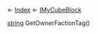 ← [Index](Api-Index) ← [IMyCubeBlock](VRage.Game.ModAPI.Ingame.IMyCubeBlock)

[string](System.String) GetOwnerFactionTag()